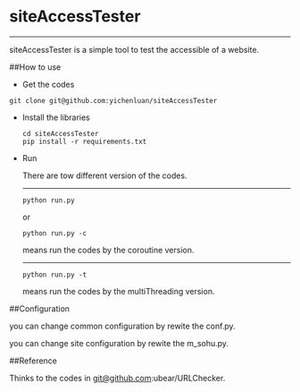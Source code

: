 # siteAccessTester
---
siteAccessTester is a simple tool to test the accessible of a website.


##How to use

- Get the codes

 ```
 git clone git@github.com:yichenluan/siteAccessTester
 ```
 
- Install the libraries

 	```
 	cd siteAccessTester
 	pip install -r requirements.txt
 	```
 	
- Run

 	There are tow different version of the codes.
 	
 	---
 	
 	```
 	python run.py
 	```
 	or
 	
 	```
 	python run.py -c
 	```
 	means run the codes by the coroutine version.
 	
 	---
 	
 	```
 	python run.py -t
 	```
 	means run the codes by the multiThreading version.
 	
##Configuration

you can change common configuration by rewite the conf.py.

you can change site configuration by rewite the m_sohu.py.


##Reference

Thinks to the codes in git@github.com:ubear/URLChecker.